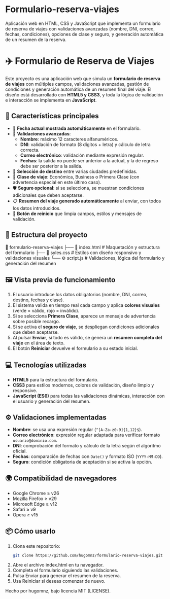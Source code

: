# Formulario-reserva-viajes
Aplicación web en HTML, CSS y JavaScript que implementa un formulario de reserva de viajes con validaciones avanzadas (nombre, DNI, correo, fechas, condiciones), opciones de clase y seguro, y generación automática de un resumen de la reserva.

# ✈️ Formulario de Reserva de Viajes

Este proyecto es una aplicación web que simula un **formulario de reserva de viajes** con múltiples campos, validaciones avanzadas, gestión de condiciones y generación automática de un resumen final del viaje. El diseño está desarrollado con **HTML5 y CSS3**, y toda la lógica de validación e interacción se implementa en **JavaScript**.

## 🚀 Características principales
- 📅 **Fecha actual mostrada automáticamente** en el formulario.  
- 📝 **Validaciones avanzadas**:
  - **Nombre**: máximo 12 caracteres alfanuméricos.  
  - **DNI**: validación de formato (8 dígitos + letra) y cálculo de letra correcta.  
  - **Correo electrónico**: validación mediante expresión regular.  
  - **Fechas**: la salida no puede ser anterior a la actual, y la de regreso debe ser posterior a la salida.  
- 🛫 **Selección de destino** entre varias ciudades predefinidas.  
- 💺 **Clase de viaje**: Económica, Business o Primera Clase (con advertencia especial en este último caso).  
- 🛡️ **Seguro opcional**: si se selecciona, se muestran condiciones adicionales que deben aceptarse.  
- 📋 **Resumen del viaje generado automáticamente** al enviar, con todos los datos introducidos.  
- 🔄 **Botón de reinicio** que limpia campos, estilos y mensajes de validación.  

## 📁 Estructura del proyecto
📂 formulario-reserva-viajes
├── 📄 index.html # Maquetación y estructura del formulario
├── 🎨 syles.css # Estilos con diseño responsivo y validaciones visuales
└── ⚙️ script.js # Validaciones, lógica del formulario y generación del resumen


## 🖼️ Vista previa de funcionamiento
1. El usuario introduce los datos obligatorios (nombre, DNI, correo, destino, fechas y clase).  
2. El sistema valida en tiempo real cada campo y aplica **colores visuales** (verde = válido, rojo = inválido).  
3. Si se selecciona **Primera Clase**, aparece un mensaje de advertencia sobre posible recargo.  
4. Si se activa el **seguro de viaje**, se despliegan condiciones adicionales que deben aceptarse.  
5. Al pulsar **Enviar**, si todo es válido, se genera un **resumen completo del viaje** en el área de texto.  
6. El botón **Reiniciar** devuelve el formulario a su estado inicial.  

## 💻 Tecnologías utilizadas
- **HTML5** para la estructura del formulario.  
- **CSS3** para estilos modernos, colores de validación, diseño limpio y responsive.  
- **JavaScript (ES6)** para todas las validaciones dinámicas, interacción con el usuario y generación del resumen.  

## ⚙️ Validaciones implementadas
- **Nombre**: se usa una expresión regular (`^[A-Za-z0-9]{1,12}$`).  
- **Correo electrónico**: expresión regular adaptada para verificar formato `usuario@dominio.com`.  
- **DNI**: comprobación del formato y cálculo de la letra según el algoritmo oficial.  
- **Fechas**: comparación de fechas con `Date()` y formato ISO (`YYYY-MM-DD`).  
- **Seguro**: condición obligatoria de aceptación si se activa la opción.  

## 🌍 Compatibilidad de navegadores
- Google Chrome ≥ v26  
- Mozilla Firefox ≥ v29  
- Microsoft Edge ≥ v12  
- Safari ≥ v9  
- Opera ≥ v15  

## 📦 Cómo usarlo
1. Clona este repositorio:  
   ```bash
   git clone https://github.com/hugomnz/formulario-reserva-viajes.git
2. Abre el archivo index.html en tu navegador.
3. Completa el formulario siguiendo las validaciones.
4. Pulsa Enviar para generar el resumen de la reserva.
5. Usa Reiniciar si deseas comenzar de nuevo.

Hecho por hugomnz, bajo licencia MIT (LICENSE).
